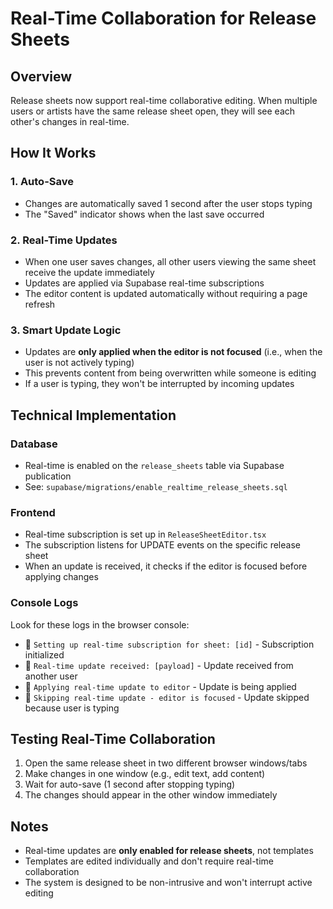 # Real-Time Collaboration for Release Sheets

## Overview
Release sheets now support real-time collaborative editing. When multiple users or artists have the same release sheet open, they will see each other's changes in real-time.

## How It Works

### 1. **Auto-Save**
- Changes are automatically saved 1 second after the user stops typing
- The "Saved" indicator shows when the last save occurred

### 2. **Real-Time Updates**
- When one user saves changes, all other users viewing the same sheet receive the update immediately
- Updates are applied via Supabase real-time subscriptions
- The editor content is updated automatically without requiring a page refresh

### 3. **Smart Update Logic**
- Updates are **only applied when the editor is not focused** (i.e., when the user is not actively typing)
- This prevents content from being overwritten while someone is editing
- If a user is typing, they won't be interrupted by incoming updates

## Technical Implementation

### Database
- Real-time is enabled on the `release_sheets` table via Supabase publication
- See: `supabase/migrations/enable_realtime_release_sheets.sql`

### Frontend
- Real-time subscription is set up in `ReleaseSheetEditor.tsx`
- The subscription listens for UPDATE events on the specific release sheet
- When an update is received, it checks if the editor is focused before applying changes

### Console Logs
Look for these logs in the browser console:
- 🔴 `Setting up real-time subscription for sheet: [id]` - Subscription initialized
- 🔴 `Real-time update received: [payload]` - Update received from another user
- 🔴 `Applying real-time update to editor` - Update is being applied
- 🔴 `Skipping real-time update - editor is focused` - Update skipped because user is typing

## Testing Real-Time Collaboration

1. Open the same release sheet in two different browser windows/tabs
2. Make changes in one window (e.g., edit text, add content)
3. Wait for auto-save (1 second after stopping typing)
4. The changes should appear in the other window immediately

## Notes

- Real-time updates are **only enabled for release sheets**, not templates
- Templates are edited individually and don't require real-time collaboration
- The system is designed to be non-intrusive and won't interrupt active editing
